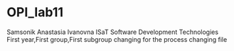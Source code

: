 # OPI_lab11
Samsonik
Anastasia
Ivanovna
ISaT
Software Development Technologies
First year,First group,First subgroup
changing for the process
changing file